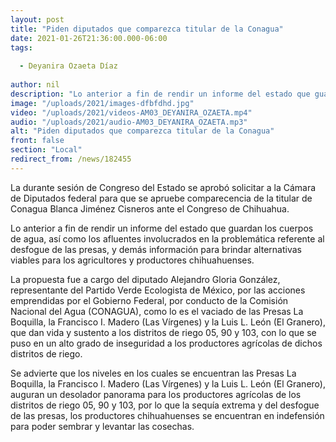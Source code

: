 ```yaml
---
layout: post
title: "Piden diputados que comparezca titular de la Conagua"
date: 2021-01-26T21:36:00.000-06:00
tags:
  
  - Deyanira Ozaeta Díaz
  
author: nil
description: "Lo anterior a fin de rendir un informe del estado que guardan los cuerpos de agua"
image: "/uploads/2021/images-dfbfdhd.jpg"
video: "/uploads/2021/videos-AM03_DEYANIRA_OZAETA.mp4"
audio: "/uploads/2021/audio-AM03_DEYANIRA_OZAETA.mp3"
alt: "Piden diputados que comparezca titular de la Conagua"
front: false
section: "Local"
redirect_from: /news/182455
---
```


La durante sesión de Congreso del Estado se aprobó solicitar a la Cámara de Diputados federal para que se apruebe comparecencia de la titular de Conagua Blanca Jiménez Cisneros ante el Congreso de Chihuahua. 

Lo anterior a fin de rendir un informe del estado que guardan los cuerpos de agua, así como los afluentes involucrados en la problemática referente al desfogue de las presas, y demás información para brindar alternativas viables para los agricultores y productores chihuahuenses. 

La propuesta fue a cargo del diputado Alejandro Gloria González, representante del Partido Verde Ecologista de México, por las acciones emprendidas por el Gobierno Federal, por conducto de la Comisión Nacional del Agua (CONAGUA), como lo es el vaciado de las Presas La Boquilla, la Francisco I. Madero (Las Vírgenes) y la Luis L. León (El Granero), que dan vida y sustento a los distritos de riego 05, 90 y 103, con lo que se puso en un alto grado de inseguridad a los productores agrícolas de dichos distritos de riego.

Se advierte que los niveles en los cuales se encuentran las Presas La Boquilla, la Francisco I. Madero (Las Vírgenes) y la Luis L. León (El Granero), auguran un desolador panorama para los productores agrícolas de los distritos de riego 05, 90 y 103, por lo que la sequía extrema y del desfogue de las presas, los productores chihuahuenses se encuentran en indefensión para poder sembrar y levantar las cosechas.